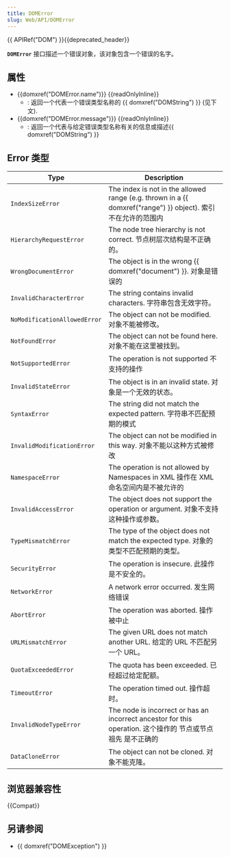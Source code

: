 ```yaml
---
title: DOMError
slug: Web/API/DOMError
---
```

{{ APIRef("DOM") }}{{deprecated_header}}

**`DOMError`** 接口描述一个错误对象，该对象包含一个错误的名字。

## 属性

- {{domxref("DOMError.name")}} {{readOnlyInline}}
  - : 返回一个代表一个错误类型名称的 {{ domxref("DOMString") }} (见下文).
- {{domxref("DOMError.message")}} {{readOnlyInline}}
  - : 返回一个代表与给定错误类型名称有关的信息或描述{{ domxref("DOMString") }}

## Error 类型

| Type                         | Description                                                                                                        |
| ---------------------------- | ------------------------------------------------------------------------------------------------------------------ |
| `IndexSizeError`             | The index is not in the allowed range (e.g. thrown in a {{ domxref("range") }} object). 索引不在允许的范围内 |
| `HierarchyRequestError`      | The node tree hierarchy is not correct. 节点树层次结构是不正确的。                                                 |
| `WrongDocumentError`         | The object is in the wrong {{ domxref("document") }}. 对象是错误的                                          |
| `InvalidCharacterError`      | The string contains invalid characters. 字符串包含无效字符。                                                       |
| `NoModificationAllowedError` | The object can not be modified. 对象不能被修改。                                                                   |
| `NotFoundError`              | The object can not be found here. 对象不能在这里被找到。                                                           |
| `NotSupportedError`          | The operation is not supported 不支持的操作                                                                        |
| `InvalidStateError`          | The object is in an invalid state. 对象是一个无效的状态。                                                          |
| `SyntaxError`                | The string did not match the expected pattern. 字符串不匹配预期的模式                                              |
| `InvalidModificationError`   | The object can not be modified in this way. 对象不能以这种方式被修改                                               |
| `NamespaceError`             | The operation is not allowed by Namespaces in XML 操作在 XML 命名空间内是不被允许的                                |
| `InvalidAccessError`         | The object does not support the operation or argument. 对象不支持这种操作或参数。                                  |
| `TypeMismatchError`          | The type of the object does not match the expected type. 对象的类型不匹配预期的类型。                              |
| `SecurityError`              | The operation is insecure. 此操作是不安全的。                                                                      |
| `NetworkError`               | A network error occurred. 发生网络错误                                                                             |
| `AbortError`                 | The operation was aborted. 操作被中止                                                                              |
| `URLMismatchError`           | The given URL does not match another URL. 给定的 URL 不匹配另一个 URL。                                            |
| `QuotaExceededError`         | The quota has been exceeded. 已经超过给定配额。                                                                    |
| `TimeoutError`               | The operation timed out. 操作超时。                                                                                |
| `InvalidNodeTypeError`       | The node is incorrect or has an incorrect ancestor for this operation. 这个操作的 节点或节点祖先 是不正确的        |
| `DataCloneError`             | The object can not be cloned. 对象不能克隆。                                                                       |

## 浏览器兼容性

{{Compat}}

## 另请参阅

- {{ domxref("DOMException") }}
